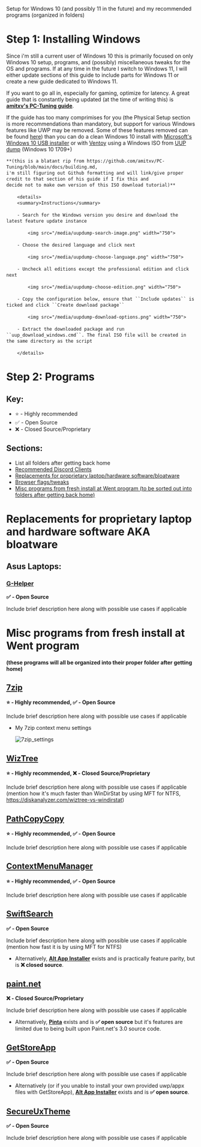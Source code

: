 Setup for Windows 10 (and possibly 11 in the future) and my recommended programs (organized in folders)

# Step 1: Installing Windows
Since i'm still a current user of Windows 10 this is primarily focused on only Windows 10 setup, programs, and (possibly) miscellaneous tweaks for the OS and programs. If at any time in the future I switch to Windows 11, I will either update sections of this guide to include parts for Windows 11 or create a new guide dedicated to Windows 11.

If you want to go all in, especially for gaming, optimize for latency. A great guide that is constantly being updated (at the time of writing this) is **[amitxv's PC-Tuning guide](https://github.com/amitxv/PC-Tuning)**.

If the guide has too many comprimises for you (the Physical Setup section is more recommendations than mandatory, but support for various Windows features like UWP may be removed. Some of these features removed can be found [here](https://www.startpage.com/sp/search?query=does+fedora+support+ntfs&cat=web&pl=opensearch&language=english)) than you can do a clean Windows 10 install with [Microsoft's Windows 10 USB installer](https://www.microsoft.com/en-gb/software-download/windows10) or with [Ventoy](https://github.com/ventoy/Ventoy) using a Windows ISO from [UUP dump](https://uupdump.net) (Windows 10 1709+)

    **(this is a blatant rip from https://github.com/amitxv/PC-Tuning/blob/main/docs/building.md,
    i'm still figuring out Github formatting and will link/give proper credit to that section of his guide if I fix this and
    decide not to make own version of this ISO download tutorial)**
    
        <details>
        <summary>Instructions</summary>

        - Search for the Windows version you desire and download the latest feature update instance

            <img src="/media/uupdump-search-image.png" width="750">

        - Choose the desired language and click next

            <img src="/media/uupdump-choose-language.png" width="750">

        - Uncheck all editions except the professional edition and click next

            <img src="/media/uupdump-choose-edition.png" width="750">

        - Copy the configuration below, ensure that ``Include updates`` is ticked and click ``Create download package``

            <img src="/media/uupdump-download-options.png" width="750">

        - Extract the downloaded package and run ``uup_download_windows.cmd``. The final ISO file will be created in the same directory as the script

        </details>
        

# Step 2: Programs

## Key:
   - ⭐ - Highly recommended
   - ✅ - Open Source
   - ❌ - Closed Source/Proprietary


## Sections:
   - List all folders after getting back home
   - [Recommended Discord Clients](#recommended-discord-clients)
   - [Replacements for proprietary laptop/hardware software/bloatware](#replacements-for-proprietary-laptop-and-hardware-software-aka-bloatware)
   - [Browser flags/tweaks](#browser-flags/tweaks)
   - [Misc programs from fresh install at Went program (to be sorted out into folders after getting back home)](#misc-programs-from-fresh-install-at-went-program)



# Replacements for proprietary laptop and hardware software AKA bloatware

## Asus Laptops:


### [G-Helper](https://github.com/seerge/g-helper)
__✅ - Open Source__

Include brief description here along with possible use cases if applicable



# Misc programs from fresh install at Went program
__(these programs will all be organized into their proper folder after getting home)__

## [7zip](https://www.7-zip.org/)
__⭐ - Highly recommended, ✅ - Open Source__

Include brief description here along with possible use cases if applicable

   - My 7zip context menu settings
     
     ![7zip_settings](https://github.com/HyperLemons/win10-setup/assets/36387099/693fe1b3-6cb9-4635-9378-874e852cb575)


## [WizTree](https://diskanalyzer.com/download)
__⭐ - Highly recommended, ❌ - Closed Source/Proprietary__

Include brief description here along with possible use cases if applicable (mention how it's much faster than WinDirStat by using MFT for NTFS, https://diskanalyzer.com/wiztree-vs-windirstat)

## [PathCopyCopy](https://github.com/clechasseur/pathcopycopy)
__⭐ - Highly recommended, ✅ - Open Source__

Include brief description here along with possible use cases if applicable

## [ContextMenuManager](https://github.com/BluePointLilac/ContextMenuManager/blob/master/README-en.md)
__⭐ - Highly recommended, ✅ - Open Source__

Include brief description here along with possible use cases if applicable

## [SwiftSearch](https://sourceforge.net/projects/swiftsearch/)
__✅ - Open Source__

Include brief description here along with possible use cases if applicable (mention how fast it is by using MFT for NTFS)
   - Alternatively, **[Alt App Installer](https://github.com/m-jishnu/alt-app-installer)** exists and is practically feature parity, but is **❌ closed source**.

## [paint.net](https://www.getpaint.net/download.html)
__❌ - Closed Source/Proprietary__

Include brief description here along with possible use cases if applicable
   - Alternatively, **[Pinta](https://www.pinta-project.com/)** exists and is **✅ open source** but it's features are limited due to being built upon Paint.net's 3.0 source code.


## [GetStoreApp](https://github.com/Gaoyifei1011/GetStoreApp/blob/master/Description/README_EN-US.md)
__✅ - Open Source__

Include brief description here along with possible use cases if applicable
   - Alternatively (or if you unable to install your own provided uwp/appx files with GetStoreApp), **[Alt App Installer](https://github.com/m-jishnu/alt-app-installer)** exists and is **✅ open source**.

## [SecureUxTheme](https://github.com/namazso/SecureUxTheme)
__✅ - Open Source__

Include brief description here along with possible use cases if applicable
